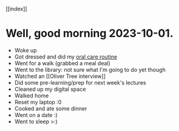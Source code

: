 [[index]]
# Well, good morning 2023-10-01.
 - Woke up
 - Got dressed and did my [oral care routine](Health#Oral%20Care)
 - Went for a walk (grabbed a meal deal)
 - Went to the library: not sure what I'm going to do yet though
 - Watched an [[Oliver Tree interview]]
 - Did some pre-learning/prep for next week's lectures
 - Cleaned up my digital space
 - Walked home
 - Reset my laptop :0
 - Cooked and ate some dinner
 - Went on a date :)
 - Went to sleep >:)